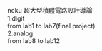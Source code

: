 ncku 超大型積體電路設計導論  
1.digit  
   from lab1 to lab7(final project)  
2.analog  
   from lab8 to lab12  
